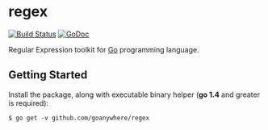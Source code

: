 regex
=====
[![Build Status](https://travis-ci.org/goanywhere/regex.svg?branch=master)](https://travis-ci.org/goanywhere/regex) [![GoDoc](https://godoc.org/github.com/goanywhere/regex?status.svg)](http://godoc.org/github.com/goanywhere/regex)

Regular Expression toolkit  for [Go](http://golang.org) programming language.

## Getting Started

Install the package, along with executable binary helper (**go 1.4** and greater is required):

```shell
$ go get -v github.com/goanywhere/regex
```
